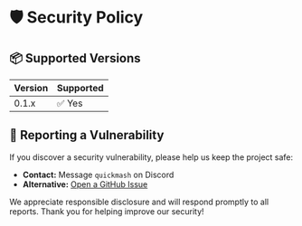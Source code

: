 # 🛡️ Security Policy

## 📦 Supported Versions

| Version | Supported          |
| ------- | ------------------ |
| 0.1.x   | ✅ Yes             |

## 🐞 Reporting a Vulnerability

If you discover a security vulnerability, please help us keep the project safe:

- **Contact:** Message `quickmash` on Discord  
- **Alternative:** [Open a GitHub Issue](../../issues/new?template=security.md)

We appreciate responsible disclosure and will respond promptly to all reports. Thank you for helping improve our security!
